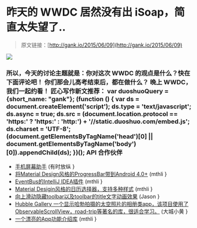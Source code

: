 # 昨天的 WWDC 居然没有出 iSoap，简直太失望了..

> 原文链接：[http://gank.io/2015/06/09](http://gank.io/2015/06/09)

![](http://ww4.sinaimg.cn/large/7a8aed7bgw1eswx1z5iu6j20hs0qo428.jpg)

### 所以，今天的讨论主题就是：你对这次 WWDC 的观点是什么？快在下面评论吧！                                                                        你们那会儿高考结束后，都在做什么？                                                                                            晚上 WWDC，我们一起约看！                                                                                    匠心写作新文推荐：                                                                                var duoshuoQuery = {short_name: "gank"};    (function () {        var ds = document.createElement('script');        ds.type = 'text/javascript';        ds.async = true;        ds.src = (document.location.protocol == 'https:' ? 'https:' : 'http:') + '//static.duoshuo.com/embed.js';        ds.charset = 'UTF-8';        (document.getElementsByTagName('head')[0]        || document.getElementsByTagName('body')[0]).appendChild(ds);    })();                                API                            合作伙伴                                    

* [手机屏幕助手](http://git.oschina.net/way/MiPop) (有时放纵 }
* [将Material Design风格的ProgressBar带到Android 4.0+](https://github.com/DreaminginCodeZH/MaterialProgressBar) (mthli }
* [EventBus的IntelliJ IDEA插件](https://github.com/kgmyshin/eventbus) (mthli }
* [Material Desigin风格的日历选择器，支持多种样式](https://github.com/vikramkakkar/SublimePicker) (mthli }
* [向上滑动隐藏toolbar以及toolbar的title文字动画效果](https://github.com/swissonid/android) (Jason }
* [Hubble Gallery 一个显示哈勃拍摄的太空照片的相册类app，该项目使用了ObservableScrollView，road-trip等著名的库，很适合学习。](https://github.com/derekcsm/hubble_gallery) (大城小黄 }
* [一个漂亮的App功能介绍库](https://github.com/PaoloRotolo/AppIntro) (mthli }


